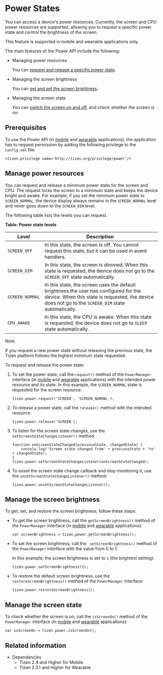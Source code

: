 # Power States

You can access a device's power resources. Currently, the screen and CPU power resources are supported, allowing you to request a specific power state and control the brightness of the screen.

This feature is supported in mobile and wearable applications only.

The main features of the Power API include the following:

- Managing power resources

  You can [request and release a specific power state](#managing-power-resources).

- Managing the screen brightness

  You can [get and set the screen brightness](#managing-the-screen-brightness).

- Managing the screen state

  You can [switch the screen on and off](#managing-the-screen-state), and check whether the screen is on.

## Prerequisites

To use the Power API (in [mobile](../../api/latest/device_api/mobile/tizen/power.html) and [wearable](../../api/latest/device_api/wearable/tizen/power.html) applications), the application has to request permission by adding the following privilege to the `config.xml` file:

```
<tizen:privilege name="http://tizen.org/privilege/power"/>
```

## Manage power resources

You can request and release a minimum power state for the screen and CPU. The request locks the screen to a minimum state and keeps the device bright and awake. For example, if you set the minimum power state to `SCREEN_NORMAL`, the device display always remains in the `SCREEN_NORMAL` level and never goes down to the `SCREEN_DIM` level.

The following table lists the levels you can request.

**Table: Power state levels**

| Level           | Description                              |
| --------------- | ---------------------------------------- |
| `SCREEN_OFF`    | In this state, the screen is off. You cannot request this state, but it can be used in event handlers. |
| `SCREEN_DIM`    | In this state, the screen is dimmed. When this state is requested, the device does not go to the `SCREEN_OFF` state automatically. |
| `SCREEN_NORMAL` | In this state, the screen uses the default brightness the user has configured for the device. When this state is requested, the device does not go to the `SCREEN_DIM` state automatically. |
| `CPU_AWAKE`     | In this state, the CPU is awake. When this state is requested, the device does not go to `SLEEP` state automatically. |

> [!NOTE]
> If you request a new power state without releasing the previous state, the Tizen platform follows the highest minimum state requested.

To request and release the power state:

1. To set the power state, call the `request()` method of the `PowerManager` interface (in [mobile](../../api/latest/device_api/mobile/tizen/power.html#PowerManager) and [wearable](../../api/latest/device_api/wearable/tizen/power.html#PowerManager) applications) with the intended power resource and its state. In this example, the `SCREEN_NORMAL` state is requested for the screen resource:

   ```
   tizen.power.request('SCREEN', 'SCREEN_NORMAL');
   ```

2. To release a power state, call the `release()` method with the intended resource:

   ```
   tizen.power.release('SCREEN');
   ```

3. To listen for the screen state changes, use the `setScreenStateChangeListener()` method:

   ```
   function onScreenStateChanged(previousState, changedState) {
       console.log('Screen state changed from' + previousState + 'to' + changedState);
   }
   tizen.power.setScreenStateChangeListener(onScreenStateChanged);
   ```

4. To unset the screen state change callback and stop monitoring it, use the `unsetScreenStateChangeListener()` method:

   ```
   tizen.power.unsetScreenStateChangeListener();
   ```

## Manage the screen brightness

To get, set, and restore the screen brightness, follow these steps:

- To get the screen brightness, call the `getScreenBrightness()` method of the `PowerManager` interface (in [mobile](../../api/latest/device_api/mobile/tizen/power.html#PowerManager) and [wearable](../../api/latest/device_api/wearable/tizen/power.html#PowerManager) applications):

  ```
  var screenBrightness = tizen.power.getScreenBrightness();
  ```

- To set the screen brightness, call the ` setScreenBrightness()` method of   the `PowerManager` interface with the value from 0 to 1.

  In this example, the screen brightness is set to `1` (the brightest setting):

  ```
  tizen.power.setScreenBrightness(1);
  ```

- To restore the default screen brightness, use the `restoreScreenBrightness()` method of the `PowerManager` interface:

  ```
  tizen.power.restoreScreenBrightness();
  ```

## Manage the screen state

To check whether the screen is on, call the `isScreenOn()` method of the `PowerManager` interface (in [mobile](../../api/latest/device_api/mobile/tizen/power.html#PowerManager) and [wearable](../../api/latest/device_api/wearable/tizen/power.html#PowerManager) applications):

```
var isScreenOn = tizen.power.isScreenOn();
```

## Related information
* Dependencies
  - Tizen 2.4 and Higher for Mobile
  - Tizen 2.3.1 and Higher for Wearable
